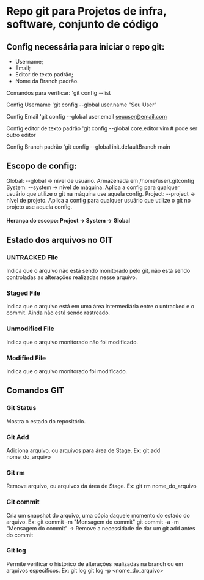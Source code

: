 # Repo git para Projetos de infra, software, conjunto de código

## Config necessária para iniciar o repo git:

* Username;
* Email;
* Editor de texto padrão;
* Nome da Branch padrão.

Comandos para verificar:
'git config --list

Config Username
'git config --global user.name "Seu User"

Config Email
'git config --global user.email seuuser@email.com

Config editor de texto padrão
'git config --global core.editor vim # pode ser outro editor

Config Branch padrão
'git config --global init.defaultBranch main

## Escopo de config:

Global: --global -> nível de usuário. Armazenada em /home/user/.gitconfig
System: --system -> nível de máquina. Aplica a config para qualquer usuário que utilize o git na máquina use aquela config.
Project: --project -> nível de projeto. Aplica a config para qualquer usuário que utilize o git no projeto use aquela config.

#### Herança do escopo: Project -> System -> Global

## Estado dos arquivos no GIT

### UNTRACKED File

Indica que o arquivo não está sendo monitorado pelo git, não está sendo controladas as alterações realizadas nesse arquivo.

### Staged File

Indica que o arquivo está em uma área intermediária entre o untracked e o commit. Ainda não está sendo rastreado.

### Unmodified File

Indica que o arquivo monitorado não foi modificado.

### Modified File

Indica que o arquivo monitorado foi modificado.

## Comandos GIT

### Git Status

Mostra o estado do repositório.

### Git Add

Adiciona arquivo, ou arquivos para área de Stage.
Ex: git add nome_do_arquivo

### Git rm

Remove arquivo, ou arquivos da área de Stage.
Ex: git rm nome_do_arquivo

### Git commit

Cria um snapshot do arquivo, uma cópia daquele momento do estado do arquivo.
Ex: git commit -m "Mensagem do commit"
    git commit -a -m "Mensagem do commit" -> Remove a necessidade de dar um git add antes do commit

### Git log

Permite verificar o histórico de alterações realizadas na branch ou em arquivos especificos.
Ex: git log
    git log -p <nome_do_arquivo>
